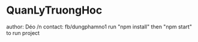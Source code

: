 # QuanLyTruongHoc
author: Déo /n
contact: fb/dungphamno1
run "npm install" then "npm start" to run project
